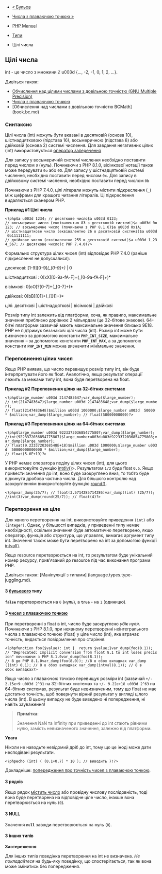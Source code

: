 - [« Бульов](language.types.boolean.md)
- [Числа з плаваючою точкою »](language.types.float.md)

- [PHP Manual](index.md)
- [Типи](language.types.md)
-   Цілі числа

## Цілі числа

int - це число з множини ℤ u003d {..., -2, -1, 0, 1, 2, ...}.

Дивіться також:

- [Обчислення над цілими числами з довільною точністю (GNU
Multiple Precision)](book.gmp.md)
- [Числа з плаваючою точкою](language.types.float.md)
- [Обчислення над числами з довільною точністю
BCMath] (book.bc.md)

### Синтаксис

Цілі числа (int) можуть бути вказані в десятковій (основа 10),
шістнадцятковою (підстава 16), восьмеричною (підстава 8) або
двійковій (основа 2) системі числення. Для завдання негативних
цілих (int) використовується [оператор
заперечення](language.operators.arithmetic.md)

Для запису у восьмеричній системі числення необхідно поставити перед
числом `0` (нуль). Починаючи з PHP 8.1.0, вісімкової нотації також може
передувати `0o` або `0O`. Для запису у шістнадцятковій системі
числення, необхідно поставити перед числом `0x`. Для запису в двійковому
системі числення, необхідно поставити перед числом `0b`

Починаючи з PHP 7.4.0, цілі літерали можуть містити
підкреслення (`_`) між цифрами для кращого читання літералів. Ці
підкреслення видаляються сканером PHP.

**Приклад #1 Цілі числа**

`<?php$a u003d 1234; // десяткове число$a u003d 0123; // восьмеричне число (еквівалентно 83 в десятковій системі)$a u003d 0o123; // восьмеричне число (починаючи з PHP 8.1.0)$a u003d 0x1A; // шістнадцяткове число (еквівалентно 26 в десятковій системі)$a u003d 0b11111111; // двійкове число (еквівалентно 255 в десятковій системі)$a u003d 1_234_567; // десяткове число(с PHP 7.4.0)?> `

Формально структура цілих чисел (int) відповідає PHP 7.4.0 (раніше
підкреслення не допускалися):

десяткові: [1-9][0-9]*(_[0-9]+)*
| 0

шістнадцяткові : 0[xX][0-9a-fA-F]+(_[0-9a-fA-F]+)*

вісімкові: 0[oO]?[0-7]+(_[0-7]+)*

двійкові: 0[bB][01]+(_[01]+)*

цілі: десяткові
| шістнадцяткові
| вісімкові
| двійкові

Розмір типу int залежить від платформи, хоча, як правило, максимальне
значення приблизно дорівнює 2 мільярдам (це 32-бітове знакове). 64-бітні
платформи зазвичай мають максимальне значення близько 9E18. PHP не
підтримує беззнакові цілі числа (int). Розмір int може бути
визначено за допомогою константи **`PHP_INT_SIZE`**, максимальне
значення – за допомогою константи **`PHP_INT_MAX`**, а за допомогою константи
**`PHP_INT_MIN`** можна визначити мінімальне значення.

### Переповнення цілих чисел

Якщо PHP виявив, що число перевищує розмір типу int, він буде
інтерпретувати його як float. Аналогічно, якщо результат
операції лежить за межами типу int, вона буде перетворена на float.

**Приклад #2 Переповнення цілих на 32-бітних системах**

`<?php$large_number u003d 2147483647;var_dump($large_number); // int(2147483647)$large_number u003d 2147483648;var_dump($large_number); // float(2147483648)$million u003d 1000000;$large_number u003d  50000 * $million;var_dump($large_number); // float(50000000000)?> `

**Приклад #3 Переповнення цілих на 64-бітних системах**

`<?php$large_number u003d 9223372036854775807;var_dump($large_number); //int(9223372036854775807)$large_numberu003du003d9223372036854775808;var_dump($large_number); // float(9.2233720368548E+18)$million u003d 1000000;$large_number u003d  50000000000000 * $million;var_dump($large_number); // float(5.0E+19)?> `

У PHP немає оператора поділу цілих чисел (int), для цього використовуйте
функцію [intdiv()](function.intdiv.md)\>. Результатом `1/2` буде
float `0.5`. Якщо привести значення до int, воно буде заокруглено вниз, то
тобто буде відкинута дробова частина числа. Для більшого контролю над
заокругленням використовуйте функцію [round()](function.round.md).

`<?phpvar_dump(25/7); // float(3.5714285714286)var_dump((int) (25/7)); //int(3)var_dump(round(25/7)); // float(4)?> `

### Перетворення на ціле

Для явного перетворення на int, використовуйте приведення `(int)` або
`(integer)`. Однак, у більшості випадків, у приведенні типу немає
необхідності, оскільки значення буде автоматично перетворено, якщо
оператор, функція або структура, що управляє, вимагає аргумент типу int.
Значення також може бути перетворено на int за допомогою функції
[intval()](function.intval.md).

Якщо resource перетворюється на int, то результатом буде унікальний номер
ресурсу, прив'язаний до resource під час виконання програми PHP.

Дивіться також: [Маніпуляції з
типами] (language.types.type-juggling.md).

#### З [бульового](language.types.boolean.md) типу

**`false`** перетворюється на `0` (нуль), а **`true`** - на `1` (одиницю).

#### З [чисел з плаваючою точкою](language.types.float.md)

При перетворенні з float в int, число буде заокруглено *убік
нуля*. Починаючи з PHP 8.1.0, при неявному перетворенні неінтегрального
числа з плаваючою точкою (float) у ціле число (int), яке втрачає
точність, видається повідомлення про старіння.

` <?phpfunction foo($value): int {  return $value;}var_dump(foo(8.1)); // "Deprecated: Implicit conversion from float 8.1 to int loses precision" починаючи з PHP 8.1.0var_dump(foo(8.1)); // 8 до PHP 8.1.0var_dump(foo(8.0)); //8 в обох випадках var_dump ((int) 8.1); // 8 в обох випадках var_dump(intval(8.1)); // 8 в  обох випадках?> `

Якщо число з плаваючою точкою перевищує розміри int (зазвичай
`+/- 2.15e+9 u003d 2^31` на 32-бітних системах та `+/- 9.22e+18 u003d 2^63` на
64-бітних системах, результат буде невизначеним, тому що float не
має достатню точність, щоб повернути вірний результат у вигляді цілого
числа (int). В цьому випадку не буде виведено ні попередження, ні навіть
зауваження!

> **Примітка**:
>
> Значення NaN та Infinity при приведенні до int стають рівними нулю,
> замість невизначеного значення, залежно від платформи.

**Увага**

Ніколи не наводьте невідомий дріб до int, тому що це іноді може
дати несподівані результати.

`<?phpecho (int) ( (0.1+0.7) * 10 ); // виводить 7!?> `

Докладніше: [попередження про точність чисел з плаваючою
точкою](language.types.float.md#warn.float-precision).

#### З рядків

Якщо рядок [містить число](language.types.numeric-strings.md) або
провідну числову послідовність, тоді вона буде перетворена на
відповідне ціле число, інакше вона перетворюється на нуль
(`0`).

#### З NULL

Значення **`null`** завжди перетворюється на нуль (`0`).

#### З інших типів

**Застереження**

Для інших типів поведінка перетворення на int не визначена. *Не
покладайтеся* на будь-яку поведінку, що спостерігається, так як вона може
змінитись без попередження.
